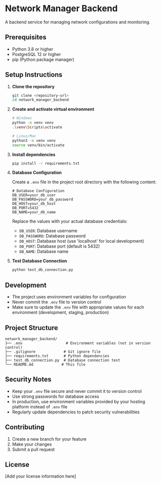 # Network Manager Backend

A backend service for managing network configurations and monitoring.

## Prerequisites

- Python 3.8 or higher
- PostgreSQL 12 or higher
- pip (Python package manager)

## Setup Instructions

1. **Clone the repository**
   ```bash
   git clone <repository-url>
   cd network_manager_backend
   ```

2. **Create and activate virtual environment**
   ```bash
   # Windows
   python -m venv venv
   .\venv\Scripts\activate

   # Linux/Mac
   python3 -m venv venv
   source venv/bin/activate
   ```

3. **Install dependencies**
   ```bash
   pip install -r requirements.txt
   ```

4. **Database Configuration**

   Create a `.env` file in the project root directory with the following content:
   ```
   # Database Configuration
   DB_USER=your_db_user
   DB_PASSWORD=your_db_password
   DB_HOST=your_db_host
   DB_PORT=5432
   DB_NAME=your_db_name
   ```

   Replace the values with your actual database credentials:
   - `DB_USER`: Database username
   - `DB_PASSWORD`: Database password
   - `DB_HOST`: Database host (use 'localhost' for local development)
   - `DB_PORT`: Database port (default is 5432)
   - `DB_NAME`: Database name

5. **Test Database Connection**
   ```bash
   python test_db_connection.py
   ```

## Development

- The project uses environment variables for configuration
- Never commit the `.env` file to version control
- Make sure to update the `.env` file with appropriate values for each environment (development, staging, production)

## Project Structure

```
network_manager_backend/
├── .env                    # Environment variables (not in version control)
├── .gitignore             # Git ignore file
├── requirements.txt       # Python dependencies
├── test_db_connection.py  # Database connection test
└── README.md             # This file
```

## Security Notes

- Keep your `.env` file secure and never commit it to version control
- Use strong passwords for database access
- In production, use environment variables provided by your hosting platform instead of `.env` file
- Regularly update dependencies to patch security vulnerabilities

## Contributing

1. Create a new branch for your feature
2. Make your changes
3. Submit a pull request

## License

[Add your license information here] 